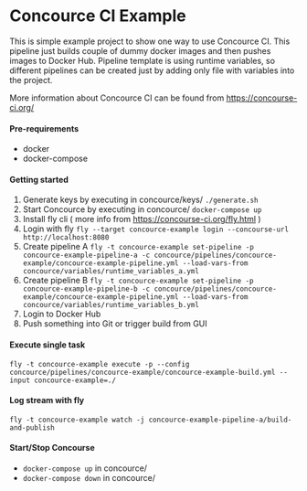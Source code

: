 # Concource CI Example

This is simple example project to show one way to use Concource CI. This pipeline just builds couple of dummy docker
images and then pushes images to Docker Hub. Pipeline template is using runtime variables, so different pipelines
can be created just by adding only file with variables into the project.

More information about Concource CI can be found from https://concourse-ci.org/  

#### Pre-requirements

- docker
- docker-compose

#### Getting started

1. Generate keys by executing in concource/keys/ `./generate.sh`
2. Start Concource by executing in concource/ `docker-compose up`
3. Install fly cli ( more info from https://concourse-ci.org/fly.html )
4. Login with fly `fly --target concource-example login --concourse-url http://localhost:8080`
5. Create pipeline A `fly -t concource-example set-pipeline -p concource-example-pipeline-a -c concource/pipelines/concource-example/concource-example-pipeline.yml --load-vars-from concource/variables/runtime_variables_a.yml`
6. Create pipeline B `fly -t concource-example set-pipeline -p concource-example-pipeline-b -c concource/pipelines/concource-example/concource-example-pipeline.yml --load-vars-from concource/variables/runtime_variables_b.yml`
7. Login to Docker Hub
8. Push something into Git or trigger build from GUI

#### Execute single task

`fly -t concource-example execute -p --config concource/pipelines/concource-example/concource-example-build.yml --input concource-example=./`

#### Log stream with fly

`fly -t concource-example watch -j concource-example-pipeline-a/build-and-publish`

#### Start/Stop Concourse

- `docker-compose up` in concource/
- `docker-compose down` in concource/

